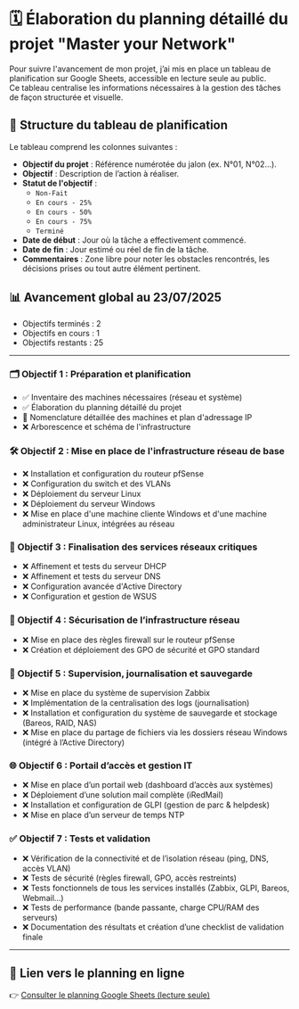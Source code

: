 # 🗓️ Élaboration du planning détaillé du projet "Master your Network"

Pour suivre l'avancement de mon projet, j’ai mis en place un tableau de planification sur Google Sheets, accessible en lecture seule au public.  
Ce tableau centralise les informations nécessaires à la gestion des tâches de façon structurée et visuelle.

## 🧩 Structure du tableau de planification

Le tableau comprend les colonnes suivantes :

- **Objectif du projet** : Référence numérotée du jalon (ex. N°01, N°02…).
- **Objectif** : Description de l’action à réaliser.
- **Statut de l'objectif** :
  - `Non-Fait`
  - `En cours - 25%`
  - `En cours - 50%`
  - `En cours - 75%`
  - `Terminé`
- **Date de début** : Jour où la tâche a effectivement commencé.
- **Date de fin** : Jour estimé ou réel de fin de la tâche.
- **Commentaires** : Zone libre pour noter les obstacles rencontrés, les décisions prises ou tout autre élément pertinent.

## 📊 Avancement global au 23/07/2025
- Objectifs terminés : 2
- Objectifs en cours : 1
- Objectifs restants : 25

---

### 🗂️ Objectif 1 : Préparation et planification
- ✅ Inventaire des machines nécessaires (réseau et système)  
- ✅ Élaboration du planning détaillé du projet  
- 🔄 Nomenclature détaillée des machines et plan d'adressage IP  
- ❌ Arborescence et schéma de l'infrastructure  

### 🛠️ Objectif 2 : Mise en place de l'infrastructure réseau de base
- ❌ Installation et configuration du routeur pfSense  
- ❌ Configuration du switch et des VLANs  
- ❌ Déploiement du serveur Linux  
- ❌ Déploiement du serveur Windows  
- ❌ Mise en place d'une machine cliente Windows et d'une machine administrateur Linux, intégrées au réseau  

### 🔧 Objectif 3 : Finalisation des services réseaux critiques
- ❌ Affinement et tests du serveur DHCP  
- ❌ Affinement et tests du serveur DNS  
- ❌ Configuration avancée d'Active Directory  
- ❌ Configuration et gestion de WSUS  

### 🔐 Objectif 4 : Sécurisation de l’infrastructure réseau
- ❌ Mise en place des règles firewall sur le routeur pfSense  
- ❌ Création et déploiement des GPO de sécurité et GPO standard  

### 📡 Objectif 5 : Supervision, journalisation et sauvegarde
- ❌ Mise en place du système de supervision Zabbix  
- ❌ Implémentation de la centralisation des logs (journalisation)  
- ❌ Installation et configuration du système de sauvegarde et stockage (Bareos, RAID, NAS)  
- ❌ Mise en place du partage de fichiers via les dossiers réseau Windows (intégré à l’Active Directory)  

### 🌐 Objectif 6 : Portail d’accès et gestion IT
- ❌ Mise en place d’un portail web (dashboard d’accès aux systèmes)  
- ❌ Déploiement d’une solution mail complète (iRedMail)  
- ❌ Installation et configuration de GLPI (gestion de parc & helpdesk)  
- ❌ Mise en place d’un serveur de temps NTP  

### ✅ Objectif 7 : Tests et validation
- ❌ Vérification de la connectivité et de l’isolation réseau (ping, DNS, accès VLAN)  
- ❌ Tests de sécurité (règles firewall, GPO, accès restreints)  
- ❌ Tests fonctionnels de tous les services installés (Zabbix, GLPI, Bareos, Webmail…)  
- ❌ Tests de performance (bande passante, charge CPU/RAM des serveurs)  
- ❌ Documentation des résultats et création d’une checklist de validation finale  

---

## 🔗 Lien vers le planning en ligne

👉 [Consulter le planning Google Sheets (lecture seule)](https://docs.google.com/spreadsheets/d/1zhlR8zkiVm_Ano6SkIDbGHE1j4LoGr4-Lp43iBQBKpQ/edit?usp=sharing)
